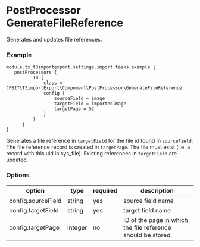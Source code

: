 PostProcessor GenerateFileReference
===================================

Generates and updates file references.

### Example
```typo3_typoscript
module.tx_t3importexport.settings.import.tasks.example {
   postProcessors {
          10 {
              class = CPSIT\T3importExport\Component\PostProcessor\GenerateFileReference
              config {
                  sourceField = image
                  targetField = importedImage
                  targetPage = 52
              }
          }
      }
}
```
Generates a file reference in `targetField` for the file id found in `sourceField`. The file reference record is created in `targetPage`.
The file must exist  (i.e. a record with this uid in sys_file).
Existing references in `targetField` are updated.

### Options
| option                    | type    | required |description         |
| --------------------------| ------- | ---------|------------------- |
| config.sourceField        | string  | yes      | source field name  |
| config.targetField        | string  | yes      | target field name  |
| config.targetPage         | integer | no       | ID of the page in which the file reference should be stored. |
